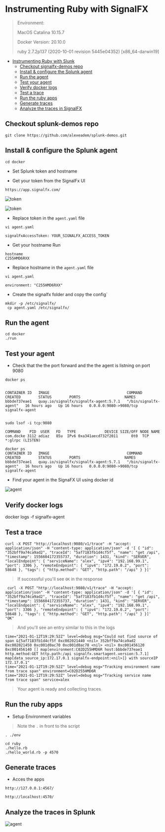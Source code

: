 


# Instrumenting Ruby with SignalFX
> Environment:
> 
> MacOS Catalina 10.15.7
> 
> Docker Version:          20.10.0
>
> ruby 2.7.2p137 (2020-10-01 revision 5445e04352) [x86_64-darwin19]


- [Instrumenting Ruby with Slunk](#instrumenting-ruby-with-signalfx)
  - [Checkout signalfx-demos repo](#checkout-signalfx-demos-repo)
  - [Install & configure the Splunk agent](#install--configure-the-signalfx-agent)
  - [Run the agent](#run-the-agent)
  - [Test your agent](#test-your-agent)
  - [Verify docker logs](#verify-docker-logs)
  - [Test a trace](#test-a-trace)
  - [Run the ruby apps](#run-the-ruby-apps)
  - [Generate traces](#generate-traces)
  - [Analyze the traces in SignalFX](#analyze-the-traces-in-signalfx)


## Checkout splunk-demos repo

`git clone https://github.com/alexeadem/splunk-demos.git` 

## Install & configure the Splunk agent

```
cd docker
```

- Set Splunk token and hostname

- Get your token from the SignalFx UI

`https://app.signalfx.com/`

![token](token-1.png)

![token](token-2.png)



- Replace token in the `agent.yaml` file

`vi agent.yaml`

`signalFxAccessToken: YOUR_SIGNALFX_ACCESS_TOKEN`


- Get your hostname
Run

```
hostname
C255HMD6RXX
```
- Replace hostname in the `agent.yaml` file

`vi agent.yaml`

`environment: "C255HMD6RXX"`

- Create the signalfx folder and copy the config`

```
mkdir -p /etc/signalfx/
 cp agent.yaml /etc/signalfx/
```

## Run the agent

```
cd docker 
./run
```

## Test your agent


- Check that the the port forward and the the agent is listning on port 9080

```
docker ps


CONTAINER ID   IMAGE                                   COMMAND                 CREATED        STATUS        PORTS                    NAMES
bbbde737eae1   quay.io/signalfx/signalfx-agent:5.7.1   "/bin/signalfx-agent"   16 hours ago   Up 16 hours   0.0.0.0:9080->9080/tcp   signalfx-agent

```

```

sudo lsof -i tcp:9080

COMMAND    PID  USER   FD   TYPE             DEVICE SIZE/OFF NODE NAME
com.docke 3112 adiaz   85u  IPv6 0xa341aecd732f2011      0t0  TCP *:glrpc (LISTEN)

```

```
docker ps
CONTAINER ID   IMAGE                                   COMMAND                 CREATED        STATUS        PORTS                    NAMES
bbbde737eae1   quay.io/signalfx/signalfx-agent:5.7.1   "/bin/signalfx-agent"   16 hours ago   Up 16 hours   0.0.0.0:9080->9080/tcp   signalfx-agent

```

- Find your agent in the SignaFX UI using docker id

![agent](signalfx-agent-running.png)


## Verify docker logs

docker logs -f signalfx-agent


## Test a trace

```
curl -X POST "http://localhost:9080/v1/trace" -H "accept: application/json" -H "content-type: application/json" -d '[ { "id": "352bff9a74ca9ad2", "traceId": "5af7183fb1d4cf5f", "name": "get /api", "timestamp": 1556604172355737, "duration": 1431, "kind": "SERVER", "localEndpoint": { "serviceName": "alex", "ipv4": "192.168.99.1", "port": 3306 }, "remoteEndpoint": { "ipv4": "172.19.0.2", "port": 58648 }, "tags": { "http.method": "GET", "http.path": "/api" } }]'

```
> If successful you'll see `OK` in the response

```
 curl -X POST "http://localhost:9080/v1/trace" -H "accept: application/json" -H "content-type: application/json" -d '[ { "id": "352bff9a74ca9ad2", "traceId": "5af7183fb1d4cf5f", "name": "get /api", "timestamp": 1556604172355737, "duration": 1431, "kind": "SERVER", "localEndpoint": { "serviceName": "alex", "ipv4": "192.168.99.1", "port": 3306 }, "remoteEndpoint": { "ipv4": "172.19.0.2", "port": 58648 }, "tags": { "http.method": "GET", "http.path": "/api" } }]'
"OK"
```

> And you'll see an entry similar to this in the logs

```
time="2021-01-12T19:29:52Z" level=debug msg="Could not find source of span &{5af7183fb1d4cf5f 0xc002021440 <nil> 352bff9a74ca9ad2 0xc002021450 0xc001d0ac70 0xc001d0ac78 <nil> <nil> 0xc001456120 0xc001456140 [] map[environment:C02D255HMD6R host:bbbde737eae1 http.method:GET http.path:/api signalfx.smartagent.version:5.7.1] map[data_source_ip:172.17.0.1 signalfx-endpoint:<nil>]} with sourceIP 172.17.0.1"
time="2021-01-12T19:29:52Z" level=debug msg="Tracking environment name from trace span" environment=C02D255HMD6R
time="2021-01-12T19:29:52Z" level=debug msg="Tracking service name from trace span" service=alex
```

> Your agent is ready and collecting traces



## Run the ruby apps

- Setup Environment variables
> Note the `.` in front to the script

`. ./env`

```
cd ruby
./hello.rb
./hello_world.rb -p 4570

```

## Generate traces

- Acces the apps

`http://127.0.0.1:4567/`

`http://localhost:4570/`


## Analyze the traces in Splunk

![agent](app_traces.png)














